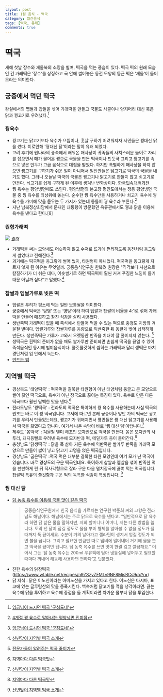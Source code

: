```yaml
---
layout: post
title: 1월 음식 - 떡국 
category: 월간음식
tags: [떡국, 유래]
comments: true
---
```


# 떡국
새해 첫날 장수와 재물복의 소망을 빌며, 떡국을 먹는 풍습이 있다. 떡국 떡의 원래 모습인 긴 가래떡은 ‘장수’를 상징하고 국 안에 썰어놓은 동전 모양의 둥근 떡은 ‘재물’이 들어오라는 의미한다. 

## 궁중에서 먹던 떡국
왕실에서의 멥쌀과 찹쌀을 섞어 가래떡을 만들고 국물도 사골이나 양지머리 대신 묵은 닭과 꿩고기로 우려냈다.[^1]
 

### 꿩육수
- 꿩고기는 닭고기보다 육수가 으뜸이나, 훗날 구하기 어려워지자 서민들은 꿩대신 닭을 썼다. 이로인해 '꿩대신 닭'이라는 말이 유래 되었다. 
- 고려 후기에 원나라의 풍속에서 배워온 매사냥이 귀족들의 사치스러운 놀이로 자리를 잡으면서 매가 물어온 꿩으로 국물을 만든 떡국이나 만둣국 그리고 꿩고기를 속으로 넣은 만두가 고급 음식으로 대접을 받았다. 하지만 특별하게 매사냥을 하지 않으면 꿩고기를 구하기가 쉬운 일이 아니어서 일반인들은 닭고기로 떡국의 국물을 내기도 했다. 그러나 오늘날 떡국의 국물은 꿩고기나 닭고기로 만들지 않고 쇠고기로 만든다. 쇠고기를 쉽게 구하게 된 이후에 생겨난 변화상이다. [한국민속대백과전](http://folkency.nfm.go.kr/kr/topic/detail/3690)
- 꿩 육수는 평양냉면에도 쓰인다. 평양냉면의 본고장 평안도에서는 정통 평양냉면 국물 중 꿩 육수를 최상위에 놓는다. 순수한 꿩 육수만을 사용하거나 쇠고기 육수에 꿩 육수를 가미해 맛을 돋우는 두 가지가 있는데 통틀어 꿩 육수라 부른다.[^4]
- 지난 남북정상회담에서 문재인 대통령이 방문했던 옥류관에서도 꿩과 닭을 이용해 육수를 낸다고 한다.[6]

### 원형가래떡
![](https://img3.daumcdn.net/thumb/R658x0.q70/?fname=http://t1.daumcdn.net/news/201701/26/chosun/20170126040101197jmeu.jpg) *[출처](https://news.v.daum.net/v/20170126040101022?f=p)*
- 가래떡을 써는 모양새도 어슷하지 않고 수저로 뜨기에 편리하도록 동전처럼 동그랗게 썰었다고 전해진다.[^1]
- 과거에는 떡국떡을 동그랗게 썰어 썼지, 타원형이 아니었다. 떡국떡을 동그랗게 자르지 않게 된 이유는 무엇일까. 궁중음식연구원 한복려 원장은 "직각보다 사선으로 칼질하기가 더 쉬운 데다, 어슷썰기로 하면 떡국떡이 훨씬 커져 푸짐한 느낌이 들기 때문 아닐까 싶다"고 말했다.[^3]

### 찹쌀과 멥쌀가루로 빚은 떡
- 멥쌀은 우리가 평소에 먹는 일반 보통쌀을 의미한다.
- 궁중에서 떡국은 ‘탕병’ 또는 ‘병탕’이라 하여 멥쌀과 찹쌀의 비율을 4:1로 섞어 가래떡을 만들어 매끈하고 찰진 식감을 살려 사용했다.
- 생반죽떡 가래떡이 없을 때 즉석에서 만들어 먹을 수 있는 떡으로 충청도 지방의 겨울철 별미다. 멥쌀가루와 찹쌀가루를 동량으로 익반죽한 뒤 동글게 빚어 납작하게 만든다. 생반죽떡은 가루가 고와서 오랫동안 반죽을 치대야 잘 풀어지지 않는다. [^5]
- 생떡국은 흰떡의 준비가 없을 때도 쌀가루만 준비되면 손쉽게 떡국을 끓일 수 있어 즉석음식인 동시에 별미음식이다. 쫄깃쫄깃하게 씹히는 가래떡과 달리 생떡은 마치 경단처럼 입 안에서 녹는다.
- [만드는 법](http://happy.designhouse.co.kr/magazine/magazine_view?info_id=43067)


## 지역별 떡국
- 경상북도 '태양떡국' : 떡국떡을 길쭉한 타원형이 아닌 태양처럼 둥글고 큰 모양으로 썰어 끓인 떡국으로, 육수가 아닌 장국으로 끓이는 특징이 있다. 육수로 만든 다른 떡국보다 훨씬 담백한 맛을 낸다.[^2]
- 전라도남도 '꿩떡국' : 전라도의 떡국은 특이하게 꿩 육수를 사용하는데 사실 떡국의 원조는 바로 이 꿩 떡국입니다. 고서에 따르면 본래 궁중이나 양반 가의 떡국은 꿩고기를 우려서 만들었는데요, 꿩고기가 귀해지면서 평민들은 꿩 대신 닭고기를 사용해서 떡국을 끓였다고 합니다. 여기서 나온 속담이 바로 ‘꿩 대신 닭’이랍니다.[^3]
- 제주도 '몸떡국' : 겨울철 별미 해초인 모자반으로 떡국을 만든다. 몸은 모자반의 사투리, 돼지등뼐르 우려낸 육수에 모자반과 떡, 메밀가루 등이 들어간다.[^2]
- 충청남도 '닭생떡국' : 닭을 푹 삶아 거른 육수에 익반죽한 쌀가루 반죽을 가래떡 모양으로 만들어 썷어 넣고 닭고기 고명을 얹은 떡국입니다.
- 경상남도 '굽은떡국' :떡국 떡은 대부분 길쭉한 타원 모양인데 여기 모가 난 떡국이 있습니다. 바로 경상도의 구운 떡국인데요. 특이하게 찹쌀과 멥살을 섞어 반죽한 떡을 판판하게 편 뒤 직사각형으로 잘라 구운 다음 멸치장국에 끓여 먹는 떡국입니다. 찹쌀떡 특유의 쫄깃함과 구운 떡의 독특한 식감이 특징입니다. [^3]


### 꿩 대신 닭
- [닭 농축 육수를 이용해 국물 맛이 깊은 떡국](http://happy.designhouse.co.kr/magazine/magazine_view/00010003/1060)
    > 궁중음식연구원에서 한국 음식을 가르치는 연구원 박준희 씨의 고향은 전라남도 해남이다. 해남에서는 주로 닭으로 육수를 낸다고. “일반적으로 닭 육수라 하면 닭 삶은 물을 말하지만, 저희 할머니나 어머니, 저는 다른 방법을 씁니다. 토막 낸 닭이 잠길 정도로 물을 부어 형체를 알아볼 수 없을 정도가 될 때까지 푹 끓이세요. 수분이 거의 날아가고 젤라틴이 생겨서 엉길 정도가 되면 불을 끕니다. 그리고 필요한 만큼만 따로 냄비에 덜어내어 거기에 물을 붓고 떡국을 끓이면 됩니다. 닭 농축 육수를 쓰면 맛이 한결 깊고 깔끔해요.” 이어서 그는 ‘닭 농축 육수는 200ml 우유팩에 담아 냉동실에 넣어두고 필요할 때마다 꺼내어 해동해 사용하면 편하다’고 덧붙였다.
- 진한 육수의 닭장떡국(https://www.wtable.net/recipes/n9ZSzyZEMLv9NF8MjsBCs9dx?r=)
- 닭 지식 : 닭은 이노신이라는 아미노산을 가지고 있다고 한다. 이노신은 다시마, 표고에 있는 글루탐산의 맛을 증폭시킨다. 백숙처럼 닭고기를 먹을 생각이라면. 끓는 육수에 닭을 투여하고 육수에 중점을 둘 계획이라면 차가운 물부터 닭을 투입한다.

[^1]:[임금님이 드시던 떡국 '군침도네'](http://www.hankooki.com/lpage/special/2003/newyear/200301/hi2003012819363717310.htm)
[^2]:[지역마다 다른 떡국맛](http://www.etoday.co.kr/issue/newsview.php?idxno=1447240)
[^3]: [신년맞이 지역별 떡국 소개](http://blog.paradise.co.kr/667)
[^4]: [4계절 꿩 육수로 말아내는 평양냉면 진미집](http://firstsoju.com/211)
[^5]: [전문가들이 알려주는 떡국 끓이기](http://happy.designhouse.co.kr/magazine/magazine_view/00010003/1060)
[^6]: [옥류관 요리사’가 말하는 평양냉면 숨겨진 맛 비결](http://www.hani.co.kr/arti/culture/culture_general/839551.html)